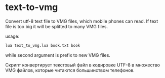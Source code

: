 # text-to-vmg

Convert utf-8 text file to VMG files, which mobile phones can read.
If text file is too big it will be splitted to many VMG files.

usage:
```BASH
lua text_to_vmg.lua book.txt book
```
while second argument is prefix to new VMG files.

Скрипт конвертирует текстовый файл в кодировке UTF-8 в множество VMG файлов, которые читаются большинством телефонов.

